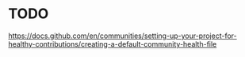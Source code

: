 # TODO

https://docs.github.com/en/communities/setting-up-your-project-for-healthy-contributions/creating-a-default-community-health-file

